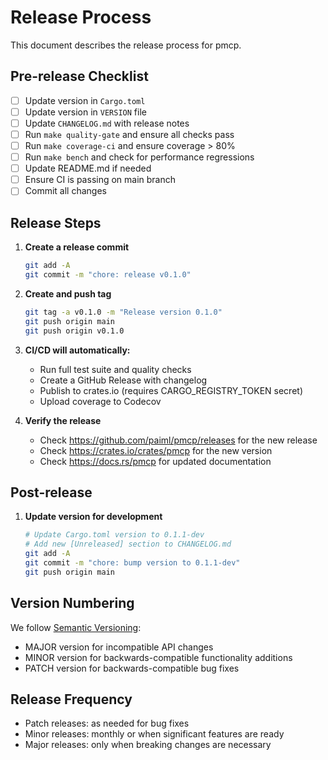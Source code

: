 # Release Process

This document describes the release process for pmcp.

## Pre-release Checklist

- [ ] Update version in `Cargo.toml`
- [ ] Update version in `VERSION` file
- [ ] Update `CHANGELOG.md` with release notes
- [ ] Run `make quality-gate` and ensure all checks pass
- [ ] Run `make coverage-ci` and ensure coverage > 80%
- [ ] Run `make bench` and check for performance regressions
- [ ] Update README.md if needed
- [ ] Ensure CI is passing on main branch
- [ ] Commit all changes

## Release Steps

1. **Create a release commit**
   ```bash
   git add -A
   git commit -m "chore: release v0.1.0"
   ```

2. **Create and push tag**
   ```bash
   git tag -a v0.1.0 -m "Release version 0.1.0"
   git push origin main
   git push origin v0.1.0
   ```

3. **CI/CD will automatically:**
   - Run full test suite and quality checks
   - Create a GitHub Release with changelog
   - Publish to crates.io (requires CARGO_REGISTRY_TOKEN secret)
   - Upload coverage to Codecov

4. **Verify the release**
   - Check https://github.com/paiml/pmcp/releases for the new release
   - Check https://crates.io/crates/pmcp for the new version
   - Check https://docs.rs/pmcp for updated documentation

## Post-release

1. **Update version for development**
   ```bash
   # Update Cargo.toml version to 0.1.1-dev
   # Add new [Unreleased] section to CHANGELOG.md
   git add -A
   git commit -m "chore: bump version to 0.1.1-dev"
   git push origin main
   ```

## Version Numbering

We follow [Semantic Versioning](https://semver.org/):
- MAJOR version for incompatible API changes
- MINOR version for backwards-compatible functionality additions
- PATCH version for backwards-compatible bug fixes

## Release Frequency

- Patch releases: as needed for bug fixes
- Minor releases: monthly or when significant features are ready
- Major releases: only when breaking changes are necessary